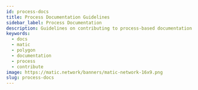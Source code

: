 ```yaml
---
id: process-docs
title: Process Documentation Guidelines
sidebar_label: Process Documentation
description: Guidelines on contributing to process-based documentation.
keywords:
  - docs
  - matic
  - polygon
  - documentation
  - process
  - contribute
image: https://matic.network/banners/matic-network-16x9.png
slug: process-docs 
---
```

